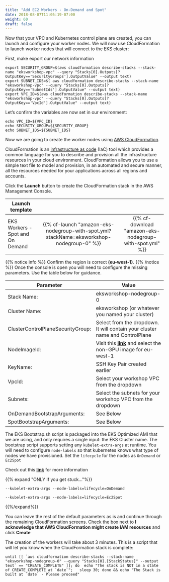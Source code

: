 ```yaml
---
title: "Add EC2 Workers - On-Demand and Spot"
date: 2018-08-07T11:05:19-07:00
weight: 60
draft: false
---
```


Now that your VPC and Kubernetes control plane are created, you can launch and
configure your worker nodes. We will now use CloudFormation to launch worker
nodes that will connect to the EKS cluster:

First, make export our network information
```
export SECURITY_GROUP=$(aws cloudformation describe-stacks --stack-name "eksworkshop-vpc" --query "Stacks[0].Outputs[?OutputKey=='SecurityGroups'].OutputValue" --output text)
export SUBNET_IDS=$( aws cloudformation describe-stacks --stack-name "eksworkshop-vpc" --query "Stacks[0].Outputs[?OutputKey=='SubnetIds'].OutputValue" --output text)
export VPC_ID=$(aws cloudformation describe-stacks --stack-name "eksworkshop-vpc" --query "Stacks[0].Outputs[?OutputKey=='VpcId'].OutputValue" --output text)
```

Let’s confirm the variables are now set in our environment:
```
echo VPC_ID=${VPC_ID}
echo SECURITY_GROUP=${SECURITY_GROUP}
echo SUBNET_IDS=${SUBNET_IDS}
```
Now we are going to create the worker nodes using [AWS CloudFormation](https://aws.amazon.com/cloudformation/).

CloudFormation is an [infrastructure as code](https://en.wikipedia.org/wiki/Infrastructure_as_Code) (IaC) tool which
provides a common language for you to describe and provision all the infrastructure resources in your cloud environment.
CloudFormation allows you to use a simple text file to model and provision, in an automated and secure manner, all the
resources needed for your applications across all regions and accounts.

Click the **Launch** button to create the CloudFormation stack in the AWS Management Console.

| Launch template |  |  |
| ------ |:------:|:--------:|
| EKS Workers - Spot and On Demand |  {{% cf-launch "amazon-eks-nodegroup-with-spot.yml?stackName=eksworkshop-nodegroup-0" %}} | {{% cf-download "amazon-eks-nodegroup-with-spot.yml" %}}  |

{{% notice info %}}
Confirm the region is correct **(eu-west-1)**.
{{% /notice %}}
Once the console is open you will need to configure the missing parameters. Use the table below for guidance.

| Parameter | Value |
|-----------|-------|
| Stack Name: | eksworkshop-nodegroup-0 |
| Cluster Name: | eksworkshop (or whatever you named your cluster) |
|ClusterControlPlaneSecurityGroup: | Select from the dropdown. It will contain your cluster name and ControlPlane |
|NodeImageId: | Visit this [**link**](https://docs.aws.amazon.com/eks/latest/userguide/eks-optimized-ami.html) and select the non-GPU image for eu-west-1 |
|KeyName: | SSH Key Pair created earlier |
|VpcId: | Select your workshop VPC from the dropdown |
|Subnets: | Select the subnets for your workshop VPC from the dropdown |
|OnDemandBootstrapArguments: | See Below |
|SpotBootstrapArguments: | See Below |

The EKS Bootstrap.sh script is packaged into the EKS Optimized AMI that we are using, and only requires a single input: the EKS Cluster name. The bootstrap script supports setting any `kubelet-extra-args` at runtime. You will need to configure `node-labels` so that kubernetes knows what type of nodes we have provisioned. Set the `lifecycle` for the nodes as `OnDemand` or `Ec2Spot`

Check out this [**link**](https://aws.amazon.com/blogs/opensource/improvements-eks-worker-node-provisioning/) for more information

{{% expand "ONLY If you get stuck..."%}}
```
--kubelet-extra-args --node-labels=lifecycle=OnDemand
```
```
--kubelet-extra-args --node-labels=lifecycle=Ec2Spot
```
{{%/expand%}}

You can leave the rest of the default parameters as is and continue through the remaining CloudFormation screens. Check the box next to **I acknowledge that AWS CloudFormation might create IAM resources** and click **Create** 

The creation of the workers will take about 3 minutes. This is a script that will let you know when the CloudFormation stack is complete:

```
until [[ `aws cloudformation describe-stacks --stack-name "eksworkshop-nodegroup-0" --query "Stacks[0].[StackStatus]" --output text` == "CREATE_COMPLETE" ]]; do  echo "The stack is NOT in a state of CREATE_COMPLETE at `date`";   sleep 30; done && echo "The Stack is built at `date` - Please proceed"
```